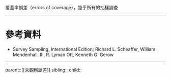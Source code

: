覆蓋率誤差（errors of coverage），幾乎所有的抽樣調查

- - -
# 參考資料
- Survey Sampling, International Edition; Richard L. Scheaffer, William Mendenhall. III, R. Lyman Ott, Kenneth G. Gerow
- - -
parent::[[未觀察誤差]]
sibling::
child::